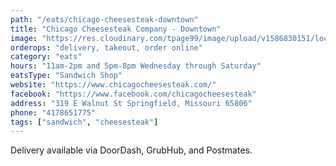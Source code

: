 ```yaml
---
path: "/eats/chicago-cheesesteak-downtown"
title: "Chicago Cheesesteak Company - Downtown"
image: "https://res.cloudinary.com/tpage99/image/upload/v1586830151/local417eats/local417eatslogo.png"
orderops: "delivery, takeout, order online"
category: "eats"
hours: "11am-2pm and 5pm-8pm Wednesday through Saturday"
eatsType: "Sandwich Shop"
website: "https://www.chicagocheesesteak.com/"
facebook: "https://www.facebook.com/chicagocheesesteak"
address: "319 E Walnut St Springfield, Missouri 65806"
phone: "4178651775"
tags: ["sandwich", "cheesesteak"]
---
```


Delivery available via DoorDash, GrubHub, and Postmates.
